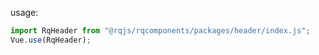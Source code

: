 usage:
```js
import RqHeader from "@rqjs/rqcomponents/packages/header/index.js";
Vue.use(RqHeader);
```